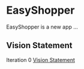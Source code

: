 # EasyShopper
EasyShopper is a new app ... 

## Vision Statement 
Iteration 0 [Vision Statement](https://code.cs.umanitoba.ca/comp3350-winter2024/lethalcompany-a01-13/-/blob/main/Documents/VisionStatement.md)
